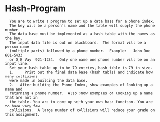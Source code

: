 # Hash-Program
      You are to write a program to set up a data base for a phone index.
      The key will be a person’s name and the table will supply the phone number.
      The data base must be implemented as a hash table with the names as the key.
      The input data file is out on blackboard.  The format will be a person name
      (multiple parts) followed by a phone number.  Example:   John Doe   601-5433
      or O E Vay  921-1234.  Only one name one phone number will be on an input line.
      Set your hash table up to be 79 entries, hash table is 79 in size.
      1.	 Print out the final data base (hash table) and indicate how many collisions
      were made in building the data base.
      2.   After building the Phone Index, show examples of looking up a name and
      returning a phone number.  Also show examples of looking up a name that are not in
      the table. You are to come up with your own hash function. You are to have very few
      collisions.  A large number of collisions will reduce your grade on this assignment.
